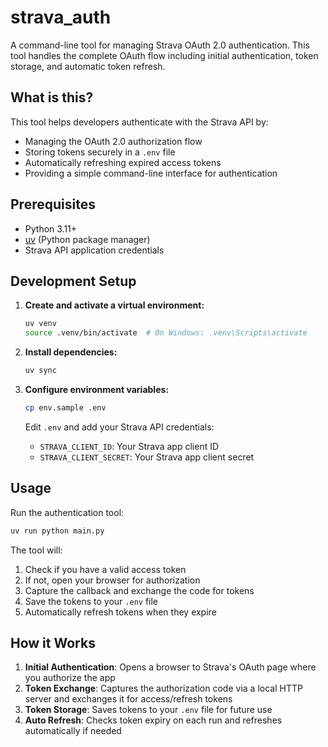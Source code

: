 # strava_auth

A command-line tool for managing Strava OAuth 2.0 authentication. This tool handles the complete OAuth flow including initial authentication, token storage, and automatic token refresh.

## What is this?

This tool helps developers authenticate with the Strava API by:
- Managing the OAuth 2.0 authorization flow
- Storing tokens securely in a `.env` file
- Automatically refreshing expired access tokens
- Providing a simple command-line interface for authentication

## Prerequisites

- Python 3.11+
- [uv](https://github.com/astral-sh/uv) (Python package manager)
- Strava API application credentials

## Development Setup

1. **Create and activate a virtual environment:**
   ```bash
   uv venv
   source .venv/bin/activate  # On Windows: .venv\Scripts\activate
   ```

2. **Install dependencies:**
   ```bash
   uv sync
   ```

3. **Configure environment variables:**
   ```bash
   cp env.sample .env
   ```
   Edit `.env` and add your Strava API credentials:
   - `STRAVA_CLIENT_ID`: Your Strava app client ID
   - `STRAVA_CLIENT_SECRET`: Your Strava app client secret

## Usage

Run the authentication tool:
```bash
uv run python main.py
```

The tool will:
1. Check if you have a valid access token
2. If not, open your browser for authorization
3. Capture the callback and exchange the code for tokens
4. Save the tokens to your `.env` file
5. Automatically refresh tokens when they expire

## How it Works

1. **Initial Authentication**: Opens a browser to Strava's OAuth page where you authorize the app
2. **Token Exchange**: Captures the authorization code via a local HTTP server and exchanges it for access/refresh tokens
3. **Token Storage**: Saves tokens to your `.env` file for future use
4. **Auto Refresh**: Checks token expiry on each run and refreshes automatically if needed